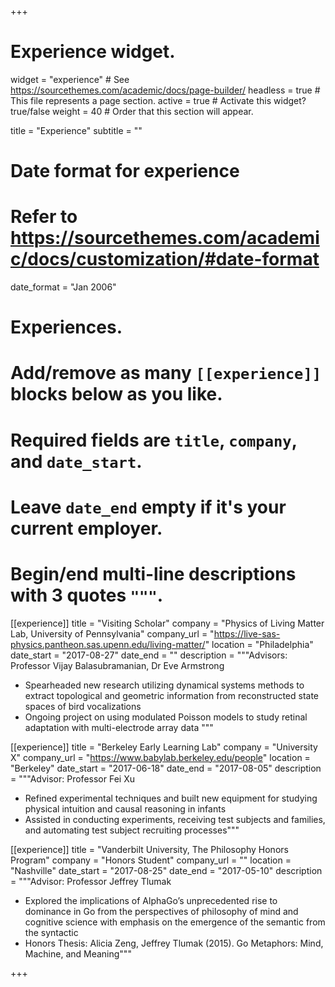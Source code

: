 +++
# Experience widget.
widget = "experience"  # See https://sourcethemes.com/academic/docs/page-builder/
headless = true  # This file represents a page section.
active = true  # Activate this widget? true/false
weight = 40  # Order that this section will appear.

title = "Experience"
subtitle = ""

# Date format for experience
#   Refer to https://sourcethemes.com/academic/docs/customization/#date-format
date_format = "Jan 2006"

# Experiences.
#   Add/remove as many `[[experience]]` blocks below as you like.
#   Required fields are `title`, `company`, and `date_start`.
#   Leave `date_end` empty if it's your current employer.
#   Begin/end multi-line descriptions with 3 quotes `"""`.
[[experience]]
  title = "Visiting Scholar"
  company = "Physics of Living Matter Lab, University of Pennsylvania"
  company_url = "https://live-sas-physics.pantheon.sas.upenn.edu/living-matter/"
  location = "Philadelphia"
  date_start = "2017-08-27"
  date_end = ""
  description = """Advisors: Professor Vijay Balasubramanian, Dr Eve Armstrong
  
  * Spearheaded new research utilizing dynamical systems methods to extract topological and geometric information from reconstructed state spaces of bird vocalizations
  * Ongoing project on using modulated Poisson models to study retinal adaptation with multi-electrode array data
  """

[[experience]]
  title = "Berkeley Early Learning Lab"
  company = "University X"
  company_url = "https://www.babylab.berkeley.edu/people"
  location = "Berkeley"
  date_start = "2017-06-18"
  date_end = "2017-08-05"
  description = """Advisor: Professor Fei Xu
  * Refined experimental techniques and built new equipment for studying physical intuition and causal reasoning in infants
  * Assisted in conducting experiments, receiving test subjects and families, and automating test subject recruiting processes"""
  
  [[experience]]
  title = "Vanderbilt University, The Philosophy Honors Program"
  company = "Honors Student"
  company_url = ""
  location = "Nashville"
  date_start = "2017-08-25"
  date_end = "2017-05-10"
  description = """Advisor: Professor Jeffrey Tlumak
  * Explored the implications of AlphaGo’s unprecedented rise to dominance in Go from the perspectives of philosophy of mind and cognitive science with emphasis on the emergence of the semantic from the syntactic
  * Honors Thesis: Alicia Zeng, Jeffrey Tlumak (2015). Go Metaphors: Mind, Machine, and Meaning"""

+++
